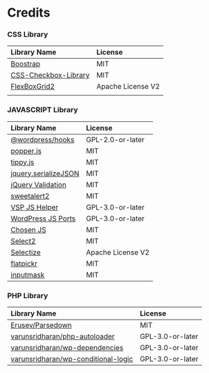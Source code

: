# Credits

### CSS Library

| Library Name | License |
| :--- | :--- |
| [Boostrap](http://getbootstrap.com/) | MIT |
| [CSS-Checkbox-Library](https://github.com/hunzaboy/CSS-Checkbox-Library) | MIT |
| [FlexBoxGrid2](https://github.com/evgenyrodionov/flexboxgrid2/) | Apache License V2 |
|  |  |

### JAVASCRIPT Library

| Library Name | License |
| :--- | :--- |
| [@wordpress/hooks](https://www.npmjs.com/package/@wordpress/hooks) | GPL-2.0-or-later |
| [popper.js](https://popper.js.org/) | MIT |
| [tippy.js](https://github.com/atomiks/tippyjs) | MIT |
| [jquery.serializeJSON](https://github.com/marioizquierdo/jquery.serializeJSON) | MIT |
| [jQuery Validation](https://jqueryvalidation.org/) | MIT |
| [sweetalert2](https://sweetalert2.github.io/) | MIT |
| [VSP JS Helper](https://github.com/varunsridharan/vsp-js-helper) | GPL-3.0-or-later |
| [WordPress JS Ports](https://github.com/varunsridharan/wordpress-js-ports/) | GPL-3.0-or-later |
| [Chosen JS](https://harvesthq.github.io/chosen/) | MIT |
| [Select2](https://select2.org/) | MIT |
| [Selectize](https://selectize.github.io/selectize.js/) | Apache License V2 |
| [flatpickr](https://flatpickr.js.org/) | MIT |
| [inputmask](https://github.com/RobinHerbots/Inputmask) | MIT |

### PHP Library

| Library Name | License |
| :--- | :--- |
| [Erusev/Parsedown](https://github.com/erusev/parsedown) | MIT |
| [varunsridharan/php-autoloader](https://github.com/varunsridharan/php-autoloader) | GPL-3.0-or-later |
| [varunsridharan/wp-dependencies](https://github.com/varunsridharan/wp-dependencies) | GPL-3.0-or-later |
| [varunsridharan/wp-conditional-logic](https://github.com/varunsridharan/wp-conditional-logic) | GPL-3.0-or-later |

